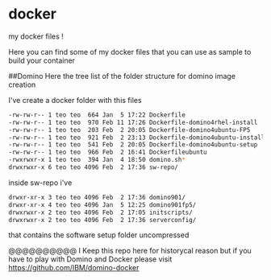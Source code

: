 # docker
my docker files !

Here you can find some of my docker files that you can use as sample to build your container

##Domino
Here the tree list of the folder structure for domino image creation

I've create a docker folder with this files

```bash
-rw-rw-r-- 1 teo teo  664 Jan  5 17:22 Dockerfile
-rw-rw-r-- 1 teo teo  970 Feb 11 17:26 Dockerfile-domino4rhel-install
-rw-rw-r-- 1 teo teo  203 Feb  2 20:05 Dockerfile-domino4ubuntu-FP5
-rw-rw-r-- 1 teo teo  921 Feb  2 23:13 Dockerfile-domino4ubuntu-install
-rw-rw-r-- 1 teo teo  541 Feb  2 20:05 Dockerfile-domino4ubuntu-setup
-rw-rw-r-- 1 teo teo  966 Feb  2 16:41 Dockerfileubuntu
-rwxrwxr-x 1 teo teo  394 Jan  4 18:50 domino.sh*
drwxrwxr-x 6 teo teo 4096 Feb  2 17:36 sw-repo/
```

inside sw-repo i've 

```bash
drwxr-xr-x 3 teo teo 4096 Feb  2 17:36 domino901/
drwxr-xr-x 4 teo teo 4096 Jan  5 12:25 domino901fp5/
drwxrwxr-x 2 teo teo 4096 Feb  2 17:05 initscripts/
drwxrwxr-x 2 teo teo 4096 Feb  2 17:36 serverconfig/
```

that contains the software setup folder uncompressed 

@@@@@@@@@@
I Keep this repo here for historycal reason but if you have to play with Domino and Docker please visit https://github.com/IBM/domino-docker
